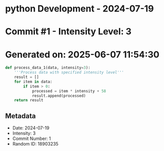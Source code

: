 ﻿# python Development - 2024-07-19
# Commit #1 - Intensity Level: 3
# Generated on: 2025-06-07 11:54:30
```python
def process_data_1(data, intensity=3):
    '''Process data with specified intensity level'''
    result = []
    for item in data:
        if item > 0:
            processed = item * intensity + 58
            result.append(processed)
    return result
```
## Metadata
- Date: 2024-07-19
- Intensity: 3
- Commit Number: 1
- Random ID: 18903235
